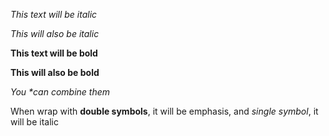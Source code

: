 *This text will be italic*

_This will also be italic_


__This text will be bold__

**This will also be bold**

_You **can* combine them_

When wrap with **double symbols**, it will be emphasis, and *single symbol*, it will be italic
